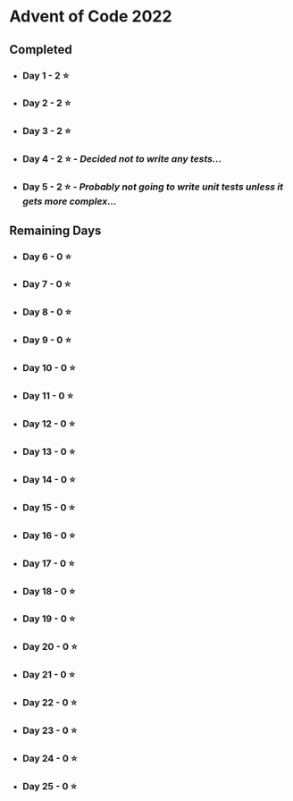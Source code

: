 # Advent of Code 2022

## Completed

 - ### Day 1 - 2 ⭐️
 - ### Day 2 - 2 ⭐
 - ### Day 3 - 2 ⭐
 - ### Day 4 - 2 ⭐ - _Decided not to write any tests..._
 - ### Day 5 - 2 ⭐ - _Probably not going to write unit tests unless it gets more complex..._

## Remaining Days

 - ### Day 6 - 0 ⭐
 - ### Day 7 - 0 ⭐
 - ### Day 8 - 0 ⭐
 - ### Day 9 - 0 ⭐
 - ### Day 10 - 0 ⭐
 - ### Day 11 - 0 ⭐
 - ### Day 12 - 0 ⭐
 - ### Day 13 - 0 ⭐
 - ### Day 14 - 0 ⭐
 - ### Day 15 - 0 ⭐
 - ### Day 16 - 0 ⭐
 - ### Day 17 - 0 ⭐
 - ### Day 18 - 0 ⭐
 - ### Day 19 - 0 ⭐
 - ### Day 20 - 0 ⭐
 - ### Day 21 - 0 ⭐
 - ### Day 22 - 0 ⭐
 - ### Day 23 - 0 ⭐
 - ### Day 24 - 0 ⭐
 - ### Day 25 - 0 ⭐